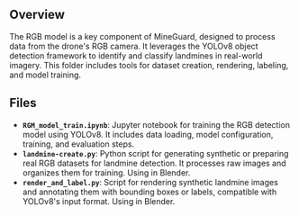 ## Overview
The RGB model is a key component of MineGuard, designed to process data from the drone's RGB camera. It leverages the YOLOv8 object detection framework to identify and classify landmines in real-world imagery. This folder includes tools for dataset creation, rendering, labeling, and model training.

## Files
- **`RGM_model_train.ipynb`**: Jupyter notebook for training the RGB detection model using YOLOv8. It includes data loading, model configuration, training, and evaluation steps.
- **`landmine-create.py`**: Python script for generating synthetic or preparing real RGB datasets for landmine detection. It processes raw images and organizes them for training. Using in Blender.
- **`render_and_label.py`**: Script for rendering synthetic landmine images and annotating them with bounding boxes or labels, compatible with YOLOv8's input format. Using in Blender.


